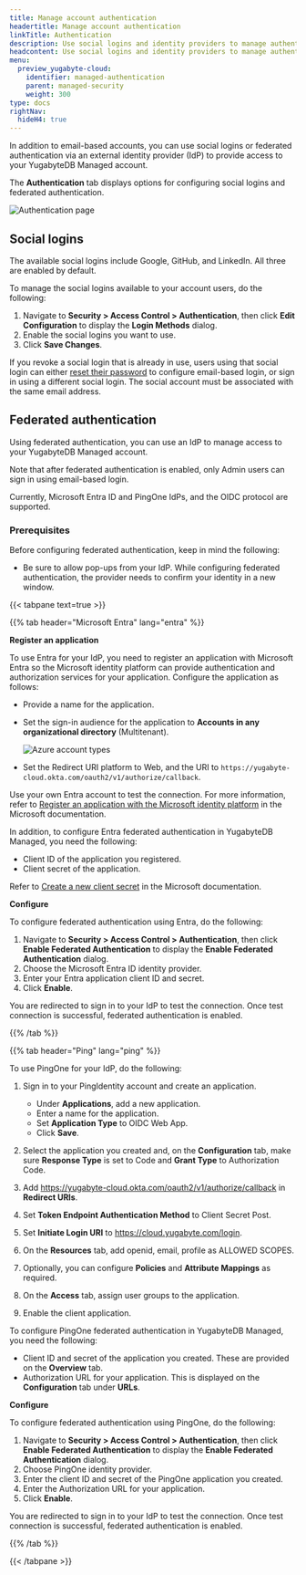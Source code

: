 ```yaml
---
title: Manage account authentication
headertitle: Manage account authentication
linkTitle: Authentication
description: Use social logins and identity providers to manage authentication.
headcontent: Use social logins and identity providers to manage authentication
menu:
  preview_yugabyte-cloud:
    identifier: managed-authentication
    parent: managed-security
    weight: 300
type: docs
rightNav:
  hideH4: true
---
```


In addition to email-based accounts, you can use social logins or federated authentication via an external identity provider (IdP) to provide access to your YugabyteDB Managed account.

The **Authentication** tab displays options for configuring social logins and federated authentication.

![Authentication page](/images/yb-cloud/managed-authentication.png)

## Social logins

The available social logins include Google, GitHub, and LinkedIn. All three are enabled by default.

To manage the social logins available to your account users, do the following:

1. Navigate to **Security > Access Control > Authentication**, then click **Edit Configuration** to display the **Login Methods** dialog.
1. Enable the social logins you want to use.
1. Click **Save Changes**.

If you revoke a social login that is already in use, users using that social login can either [reset their password](../manage-access/#reset-your-password) to configure email-based login, or sign in using a different social login. The social account must be associated with the same email address.

## Federated authentication

Using federated authentication, you can use an IdP to manage access to your YugabyteDB Managed account.

Note that after federated authentication is enabled, only Admin users can sign in using email-based login.

Currently, Microsoft Entra ID and PingOne IdPs, and the OIDC protocol are supported.

### Prerequisites

Before configuring federated authentication, keep in mind the following:

- Be sure to allow pop-ups from your IdP. While configuring federated authentication, the provider needs to confirm your identity in a new window.

{{< tabpane text=true >}}

  {{% tab header="Microsoft Entra" lang="entra" %}}

**Register an application**

To use Entra for your IdP, you need to register an application with Microsoft Entra so the Microsoft identity platform can provide authentication and authorization services for your application. Configure the application as follows:

- Provide a name for the application.
- Set the sign-in audience for the application to **Accounts in any organizational directory** (Multitenant).

    ![Azure account types](/images/yb-cloud/managed-authentication-azure-account-types.png)

- Set the Redirect URI platform to Web, and the URI to `https://yugabyte-cloud.okta.com/oauth2/v1/authorize/callback`.

Use your own Entra account to test the connection. For more information, refer to [Register an application with the Microsoft identity platform](https://learn.microsoft.com/en-us/entra/identity-platform/quickstart-register-app) in the Microsoft documentation.

In addition, to configure Entra federated authentication in YugabyteDB Managed, you need the following:

- Client ID of the application you registered.
- Client secret of the application.

Refer to [Create a new client secret](https://learn.microsoft.com/en-us/entra/identity-platform/howto-create-service-principal-portal#option-3-create-a-new-client-secret) in the Microsoft documentation.

**Configure**

To configure federated authentication using Entra, do the following:

1. Navigate to **Security > Access Control > Authentication**, then click **Enable Federated Authentication** to display the **Enable Federated Authentication** dialog.
1. Choose the Microsoft Entra ID identity provider.
1. Enter your Entra application client ID and secret.
1. Click **Enable**.

You are redirected to sign in to your IdP to test the connection. Once test connection is successful, federated authentication is enabled.

  {{% /tab %}}

  {{% tab header="Ping" lang="ping" %}}

To use PingOne for your IdP, do the following:

1. Sign in to your PingIdentity account and create an application.

    - Under **Applications**, add a new application.
    - Enter a name for the application.
    - Set **Application Type** to OIDC Web App.
    - Click **Save**.

1. Select the application you created and, on the **Configuration** tab, make sure **Response Type** is set to Code and **Grant Type** to Authorization Code.

1. Add <https://yugabyte-cloud.okta.com/oauth2/v1/authorize/callback> in **Redirect URIs**.

1. Set **Token Endpoint Authentication Method** to Client Secret Post.

1. Set **Initiate Login URI** to <https://cloud.yugabyte.com/login>.

1. On the **Resources** tab, add openid, email, profile as ALLOWED SCOPES.

1. Optionally, you can configure **Policies** and **Attribute Mappings** as required.

1. On the **Access** tab, assign user groups to the application.

1. Enable the client application.

To configure PingOne federated authentication in YugabyteDB Managed, you need the following:

- Client ID and secret of the application you created. These are provided on the **Overview** tab.
- Authorization URL for your application. This is displayed on the **Configuration** tab under **URLs**.

**Configure**

To configure federated authentication using PingOne, do the following:

1. Navigate to **Security > Access Control > Authentication**, then click **Enable Federated Authentication** to display the **Enable Federated Authentication** dialog.
1. Choose PingOne identity provider.
1. Enter the client ID and secret of the PingOne application you created.
1. Enter the Authorization URL for your application.
1. Click **Enable**.

You are redirected to sign in to your IdP to test the connection. Once test connection is successful, federated authentication is enabled.

  {{% /tab %}}

{{< /tabpane >}}
